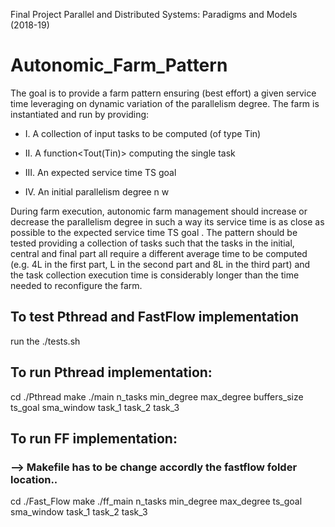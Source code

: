 Final Project Parallel and Distributed Systems: Paradigms and Models (2018-19)

# Autonomic_Farm_Pattern
The goal is to provide a farm pattern ensuring (best effort) a given service time leveraging on dynamic
variation of the parallelism degree. The farm is instantiated and run by providing:
* I. A collection of input tasks to be computed (of type Tin)

* II. A function<Tout(Tin)> computing the single task

* III. An expected service time TS goal

* IV. An initial parallelism degree n w

During farm execution, autonomic farm management should increase or decrease the parallelism degree
in such a way its service time is as close as possible to the expected service time TS goal .
The pattern should be tested providing a collection of tasks such that the tasks in the initial, central and
final part all require a different average time to be computed (e.g. 4L in the first part, L in the second part
and 8L in the third part) and the task collection execution time is considerably longer than the time needed
to reconfigure the farm.

## To test Pthread and FastFlow implementation
run the ./tests.sh

## To run Pthread implementation:
cd ./Pthread make 
./main n_tasks min_degree max_degree buffers_size ts_goal sma_window task_1 task_2 task_3

## To run FF implementation:
### --> Makefile has to be change accordly the fastflow folder location..
cd ./Fast_Flow make 
./ff_main n_tasks min_degree max_degree ts_goal sma_window task_1 task_2 task_3
